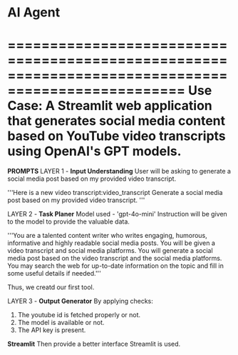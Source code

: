 # AI Agent

===================================================================================================
Use Case: A Streamlit web application that generates social media content based on YouTube video transcripts using OpenAI's GPT models.
===================================================================================================

**PROMPTS** 
LAYER 1 - **Input Understanding**
User will be asking to generate a social media post based on my provided video transcript.

 '''Here is a new video transcript:video_transcript
    Generate a social media post based on my provided video transcript. '''

LAYER 2 - **Task Planer**
Model used - 'gpt-4o-mini'
Instruction will be given to the model to provide the valuable data.

'''You are a talented content writer who writes engaging, humorous, informative and 
    highly readable social media posts. 
    You will be given a video transcript and social media platforms. 
    You will generate a social media post based on the video transcript 
    and the social media platforms.
    You may search the web for up-to-date information on the topic and 
    fill in some useful details if needed.'''

Thus, we creatd our first tool.

LAYER 3 - **Output Generator**
By applying checks:
1. The youtube id is fetched properly or not.
2. The model is available or not.
3. The API key is present.









**Streamlit**
Then provide a better interface Streamlit is used.




